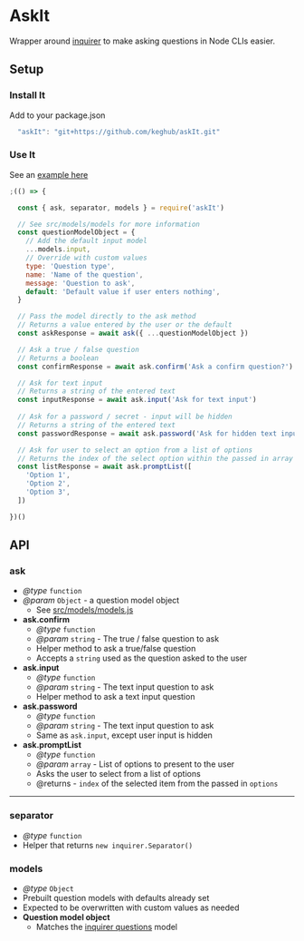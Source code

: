 # AskIt
Wrapper around [inquirer](https://www.npmjs.com/package/inquirer) to make asking questions in Node CLIs easier.

## Setup

### Install It
Add to your package.json

  ```js
    "askIt": "git+https://github.com/keghub/askIt.git"
  ```

### Use It
See an [example here](https://github.com/keghub/askIt/blob/master/scripts/validate.js)

```js
;(() => {

  const { ask, separator, models } = require('askIt')

  // See src/models/models for more information
  const questionModelObject = {
    // Add the default input model
    ...models.input,
    // Override with custom values
    type: 'Question type',
    name: 'Name of the question',
    message: 'Question to ask',
    default: 'Default value if user enters nothing',
  }

  // Pass the model directly to the ask method
  // Returns a value entered by the user or the default
  const askResponse = await ask({ ...questionModelObject })

  // Ask a true / false question
  // Returns a boolean
  const confirmResponse = await ask.confirm('Ask a confirm question?')

  // Ask for text input
  // Returns a string of the entered text
  const inputResponse = await ask.input('Ask for text input')
  
  // Ask for a password / secret - input will be hidden
  // Returns a string of the entered text
  const passwordResponse = await ask.password('Ask for hidden text input')

  // Ask for user to select an option from a list of options
  // Returns the index of the select option within the passed in array
  const listResponse = await ask.promptList([
    'Option 1',
    'Option 2',
    'Option 3',
  ])

})()

```

## API

### ask
  * *@type* `function`
  * *@param*  `Object` - a question model object
    * See [src/models/models.js](https://github.com/keghub/askIt/blob/master/src/models/models.js)
  * **ask.confirm**
    * *@type* `function`
    * *@param*  `string` - The true / false question to ask
    * Helper method to ask a true/false question
    * Accepts a `string` used as the question asked to the user
  * **ask.input**
    * *@type* `function`
    * *@param*  `string` - The text input question to ask
    * Helper method to ask a text input question
  * **ask.password**
    * *@type* `function`
    * *@param*  `string` - The text input question to ask
    * Same as `ask.input`, except user input is hidden
  * **ask.promptList**
    * *@type* `function`
    * *@param*  `array` - List of options to present to the user
    * Asks the user to select from a list of options
    * @returns - `index` of the selected item from the passed in `options`
****
### separator
  * *@type* `function`
  * Helper that returns `new inquirer.Separator()`

### models
  * *@type* `Object`
  * Prebuilt question models with defaults already set
  * Expected to be overwritten with custom values as needed
  * **Question model object**
    * Matches the [inquirer questions](https://github.com/SBoudrias/Inquirer.js#questions) model

